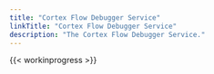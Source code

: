 ```yaml
---
title: "Cortex Flow Debugger Service"
linkTitle: "Cortex Flow Debugger Service"
description: "The Cortex Flow Debugger Service."
---
```


{{< workinprogress >}}
